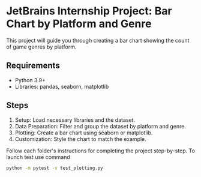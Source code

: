 
# JetBrains Internship Project: Bar Chart by Platform and Genre

This project will guide you through creating a bar chart showing the count of game genres by platform.

## Requirements
- Python 3.9+
- Libraries: pandas, seaborn, matplotlib

## Steps
1. Setup: Load necessary libraries and the dataset.
2. Data Preparation: Filter and group the dataset by platform and genre.
3. Plotting: Create a bar chart using seaborn or matplotlib.
4. Customization: Style the chart to match the example.

Follow each folder's instructions for completing the project step-by-step.
To launch test use command
   ```bash
   python -m pytest -v test_plotting.py

